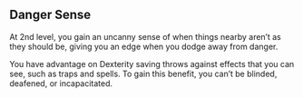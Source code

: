 ## Danger Sense
At 2nd level, you gain an uncanny sense of when things nearby aren’t as they should be, giving you an edge when you dodge away from danger.

You have advantage on Dexterity saving throws against effects that you can see, such as traps and spells. To gain this benefit, you can’t be blinded, deafened, or incapacitated.

<!--
Commentary:
- Danger Sense felt a bit misplaced when strength should be first and foremost for a barbarian.
- in order to offset this, a similar ability -- muscle memory -- has been added at first level.
-->

